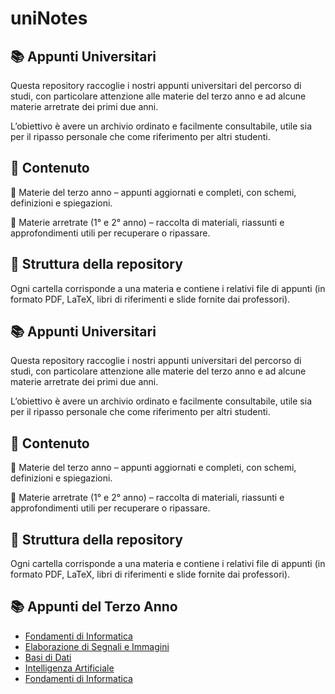 # uniNotes

## 📚 Appunti Universitari
Questa repository raccoglie i nostri appunti universitari del percorso di studi, con particolare attenzione alle materie del terzo anno e ad alcune materie arretrate dei primi due anni.

L’obiettivo è avere un archivio ordinato e facilmente consultabile, utile sia per il ripasso personale che come riferimento per altri studenti.

## 📖 Contenuto

📘 Materie del terzo anno – appunti aggiornati e completi, con schemi, definizioni e spiegazioni.

📗 Materie arretrate (1° e 2° anno) – raccolta di materiali, riassunti e approfondimenti utili per recuperare o ripassare.

## 🧭 Struttura della repository

Ogni cartella corrisponde a una materia e contiene i relativi file di appunti (in formato PDF, LaTeX, libri di riferimenti e slide fornite dai professori).

## 📚 Appunti Universitari
Questa repository raccoglie i nostri appunti universitari del percorso di studi, con particolare attenzione alle materie del terzo anno e ad alcune materie arretrate dei primi due anni.

L’obiettivo è avere un archivio ordinato e facilmente consultabile, utile sia per il ripasso personale che come riferimento per altri studenti.

## 📖 Contenuto

📘 Materie del terzo anno – appunti aggiornati e completi, con schemi, definizioni e spiegazioni.

📗 Materie arretrate (1° e 2° anno) – raccolta di materiali, riassunti e approfondimenti utili per recuperare o ripassare.

## 🧭 Struttura della repository

Ogni cartella corrisponde a una materia e contiene i relativi file di appunti (in formato PDF, LaTeX, libri di riferimenti e slide fornite dai professori).

## 📚 Appunti del Terzo Anno
- [Fondamenti di Informatica](./01-TerzoAnno/01-PrimoSemestre/01-FondamentiInformatica/FondamentiInformatica.pdf)
- [Elaborazione di Segnali e Immagini](./01-TerzoAnno/01-PrimoSemestre/02-ElaborazioneDiSegnaliEImmagini/ElaborazioneDiSegnaliEImmagini.pdf)
- [Basi di Dati](./01-TerzoAnno/01-PrimoSemestre/03-BasiDiDati/BasiDiDati.pdf)
- [Intelligenza Artificiale](./01-TerzoAnno/01-PrimoSemestre/04-IntelligenzaArtificiale/IntelligenzaArtificiale.pdf)
- [Fondamenti di Informatica](./01-TerzoAnno/01-PrimoSemestre/01-FondamentiInformatica/FondamentiInformatica.pdf)
